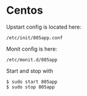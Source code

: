 # Centos

Upstart config is located here:

    /etc/init/805app.conf

Monit config is here:

    /etc/monit.d/805app


Start and stop with

    $ sudo start 805app
    $ sudo stop 805app
